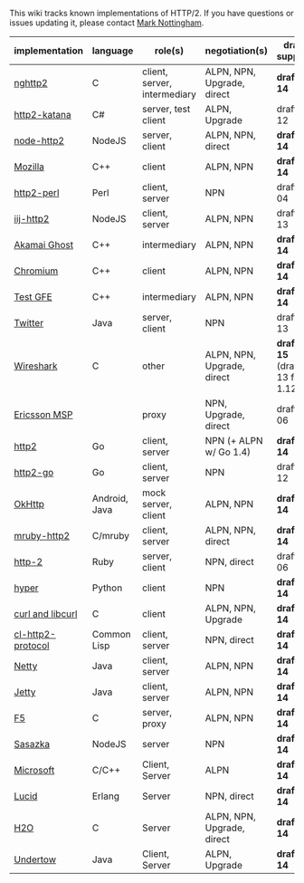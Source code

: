 This wiki tracks known implementations of HTTP/2. If you have questions or issues updating it, please contact [Mark Nottingham](mailto:mnot@mnot.net).

implementation | language | role(s) | negotiation(s) | draft support
--- | --- | --- | --- | ---
[nghttp2](https://nghttp2.org) | C | client, server, intermediary | ALPN, NPN, Upgrade, direct | **draft-14**
[http2-katana](https://github.com/MSOpenTech/http2-katana) | C# | server, test client | ALPN, Upgrade | draft-12
[node-http2](https://github.com/molnarg/node-http2) | NodeJS | server, client | ALPN, NPN, direct | **draft-14**
[Mozilla](https://wiki.mozilla.org/Networking/http2) | C++ | client | ALPN, NPN | **draft-14**
[http2-perl](https://github.com/sludin/http2-perl) | Perl | client, server | NPN | draft-04
[iij-http2](https://github.com/shigeki/interop-iij-http2) | NodeJS | client, server| ALPN, NPN | draft-13
[Akamai Ghost](Akamaighost) | C++ | intermediary | ALPN, NPN | **draft-14**
[Chromium](https://sites.google.com/a/chromium.org/dev/spdy/http2) | C++ | client | ALPN, NPN | **draft-14**
[Test GFE](testgfe) | C++ | intermediary | ALPN, NPN | **draft-14**
[Twitter](https://twitter.com/) | Java | server, client | NPN | draft-13
[Wireshark](https://bugs.wireshark.org/bugzilla/show_bug.cgi?id=9042) | C | other | ALPN, NPN, Upgrade, direct |**draft-15** (draft-13 for 1.12)
[Ericsson MSP](EricssonMPS) | | proxy | NPN, Upgrade, direct | draft-06
[http2](https://github.com/bradfitz/http2) | Go | client, server | NPN (+ ALPN w/ Go 1.4)   | **draft-14**
[http2-go](https://github.com/Jxck/http2) | Go | client, server | NPN | draft-12
[OkHttp](https://github.com/square/okhttp) | Android, Java | mock server, client | ALPN, NPN | **draft-14**
[mruby-http2](https://github.com/matsumoto-r/mruby-http2) | C/mruby | client, server | ALPN, NPN, direct | **draft-14**
[http-2](https://github.com/igrigorik/http-2) | Ruby | server, client | NPN, direct | draft-06
[hyper](https://github.com/lukasa/hyper) | Python | client | NPN | **draft-14**
[curl and libcurl](http://curl.haxx.se/) | C | client | ALPN, NPN, Upgrade | **draft-14**
[cl-http2-protocol](https://github.com/akamai/cl-http2-protocol) | Common Lisp | client, server | NPN, direct | **draft-14**
[Netty](http://netty.io/) | Java | client, server | ALPN, NPN | **draft-14**
[Jetty](http://git.eclipse.org/c/jetty/org.eclipse.jetty.project.git/tree/?h=jetty-http2) | Java | client, server | ALPN, NPN | **draft-14**
[F5](F5)| C | server, proxy | ALPN, NPN | **draft-14**
[Sasazka](https://github.com/summerwind/sasazka) | NodeJS | server | NPN | **draft-14**
[Microsoft](https://github.com/http2/http2-spec/wiki/Microsoft-HTTP-2-Prototype) | C/C++ | Client, Server | ALPN | **draft-14**
[Lucid](https://github.com/tatsuhiro-t/lucid) | Erlang | Server | NPN, direct | **draft-14**
[H2O](https://github.com/kazuho/h2o) | C | Server | ALPN, NPN, Upgrade, direct | **draft-14**
[Undertow](https://github.com/undertow-io/undertow/tree/master/examples) | Java | Client, Server | ALPN, Upgrade | **draft-14**
